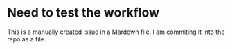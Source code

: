 # Need to test the workflow

This is a manually created issue in a Mardown file.
I am commiting it into the repo as a file.